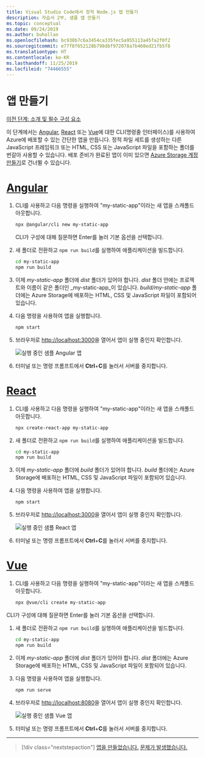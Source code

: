 ```yaml
---
title: Visual Studio Code에서 정적 Node.js 앱 만들기
description: 자습서 2부, 샘플 앱 만들기
ms.topic: conceptual
ms.date: 09/24/2019
ms.author: buhollan
ms.openlocfilehash: bc930b7c6a3454ca335fec5a955113a45fa2f0f2
ms.sourcegitcommit: e77f8f652128b798dbf972078a7b460ed21fb5f8
ms.translationtype: HT
ms.contentlocale: ko-KR
ms.lasthandoff: 11/25/2019
ms.locfileid: "74466555"
---
```

# <a name="create-the-app"></a>앱 만들기

[이전 단계: 소개 및 필수 구성 요소](tutorial-vscode-static-website-node-01.md)

이 단계에서는 [Angular](https://cli.angular.io/), [React](https://github.com/facebook/create-react-app) 또는 [Vue](https://cli.vuejs.org/)에 대한 CLI(명령줄 인터페이스)를 사용하여 Azure에 배포할 수 있는 간단한 앱을 만듭니다. 정적 파일 세트를 생성하는 다른 JavaScript 프레임워크 또는 HTML, CSS 또는 JavaScript 파일을 포함하는 폴더를 번갈아 사용할 수 있습니다. 배포 준비가 완료된 앱이 이미 있으면 [Azure Storage 계정 만들기](tutorial-vscode-static-website-node-03.md)로 건너뛸 수 있습니다.

# <a name="angulartabangular"></a>[Angular](#tab/angular)

1. CLI를 사용하고 다음 명령을 실행하여 "my-static-app"이라는 새 앱을 스캐폴드 아웃합니다.

    ```bash
    npx @angular/cli new my-static-app
    ```

    CLI가 구성에 대해 질문하면 Enter를 눌러 기본 옵션을 선택합니다.

1. 새 폴더로 전환하고 `npm run build`를 실행하여 애플리케이션을 빌드합니다.

    ```bash
    cd my-static-app
    npm run build
    ```

1. 이제 _my-static-app_ 폴더에 _dist_ 폴더가 있어야 합니다. _dist_ 폴더 안에는 프로젝트와 이름이 같은 폴더인 _my-static-app_이 있습니다. _build/my-static-app_ 폴더에는 Azure Storage에 배포하는 HTML, CSS 및 JavaScript 파일이 포함되어 있습니다.

1. 다음 명령을 사용하여 앱을 실행합니다.

    ```bash
    npm start
    ```

1. 브라우저로 [http://localhost:3000](http://localhost:3000)을 열어서 앱이 실행 중인지 확인합니다.

    ![실행 중인 샘플 Angular 앱](media/static-website/local-app-angular.png)

1. 터미널 또는 명령 프롬프트에서 **Ctrl**+**C**를 눌러서 서버를 중지합니다.

# <a name="reacttabreact"></a>[React](#tab/react)

1. CLI를 사용하고 다음 명령을 실행하여 "my-static-app"이라는 새 앱을 스캐폴드 아웃합니다.

    ```bash
    npx create-react-app my-static-app
    ```

1. 새 폴더로 전환하고 `npm run build`를 실행하여 애플리케이션을 빌드합니다.

    ```bash
    cd my-static-app
    npm run build
    ```

1. 이제 _my-static-app_ 폴더에 _build_ 폴더가 있어야 합니다. _build_ 폴더에는 Azure Storage에 배포하는 HTML, CSS 및 JavaScript 파일이 포함되어 있습니다.

1. 다음 명령을 사용하여 앱을 실행합니다.

    ```bash
    npm start
    ```

1. 브라우저로 [http://localhost:3000](http://localhost:3000)을 열어서 앱이 실행 중인지 확인합니다.

    ![실행 중인 샘플 React 앱](media/static-website/local-app-react.png)

1. 터미널 또는 명령 프롬프트에서 **Ctrl**+**C**를 눌러서 서버를 중지합니다.

# <a name="vuetabvue"></a>[Vue](#tab/vue)

1. CLI를 사용하고 다음 명령을 실행하여 "my-static-app"이라는 새 앱을 스캐폴드 아웃합니다.

    ```bash
    npx @vue/cli create my-static-app
    ```

CLI가 구성에 대해 질문하면 Enter를 눌러 기본 옵션을 선택합니다.

1. 새 폴더로 전환하고 `npm run build`를 실행하여 애플리케이션을 빌드합니다.

    ```bash
    cd my-static-app
    npm run build
    ```

1. 이제 _my-static-app_ 폴더에 _dist_ 폴더가 있어야 합니다. _dist_ 폴더에는 Azure Storage에 배포하는 HTML, CSS 및 JavaScript 파일이 포함되어 있습니다.

1. 다음 명령을 사용하여 앱을 실행합니다.

     ```bash
     npm run serve
     ```

1. 브라우저로 [http://localhost:8080](http://localhost:8080)을 열어서 앱이 실행 중인지 확인합니다.

    ![실행 중인 샘플 Vue 앱](media/static-website/local-app-vue.png)

1. 터미널 또는 명령 프롬프트에서 **Ctrl**+**C**를 눌러서 서버를 중지합니다.

---

> [!div class="nextstepaction"]
> [앱을 만들었습니다.](tutorial-vscode-static-website-node-03.md) [문제가 발생했습니다.](https://www.research.net/r/PWZWZ52?tutorial=node-deployment-staticwebsite&step=create-app)
